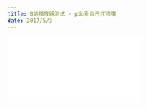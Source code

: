 ```yaml
---
title: B站播放器测试 - pdd看自己打喷嚏
date: 2017/5/3
---
```


<iframe src="//player.bilibili.com/player.html?aid=12978869&cid=21315520&page=1" scrolling="no" border="0" frameborder="no" framespacing="0" allowfullscreen="true"> </iframe>

<!-- <object align="middle" height="600" width="900" quality="3" allowfullscreen="true" type="application/x-shockwave-flash" data="//static.hdslb.com/miniloader.swf?aid=9136247&amp;page=1"> </object> -->

<!-- <embed height="415" width="544" quality="high" allowfullscreen="true" type="application/x-shockwave-flash" src="//static.hdslb.com/miniloader.swf" flashvars="aid=9136247&page=1" pluginspage="//www.adobe.com/shockwave/download/download.cgi?P1_Prod_Version=ShockwaveFlash"></embed> -->
